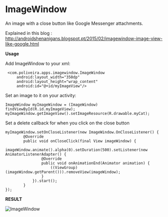 # ImageWindow
An image with a close button like Google Messenger attachments.

Explained in this blog : http://androidshenanigans.blogspot.pt/2015/02/imagewindow-image-view-like-google.html

**Usage**

 Add ImageWindow to your xml:

     <com.poliveira.apps.imagewindow.ImageWindow
         android:layout_width="350dp"
         android:layout_height="wrap_content"
         android:id="@+id/myImageView"/>

Set an image to it on your activity:

    ImageWindow myImageWindow = (ImageWindow) findViewById(R.id.myImageView);
    myImageWindow.getImageView().setImageResource(R.drawable.myCat);

Set a delete callback for when you click on the close button

    myImageWindow.setOnCloseListener(new ImageWindow.OnCloseListener() {
            @Override
            public void onCloseClick(final View imageWindow) {
                imageWindow.animate().alpha(0).setDuration(500).setListener(new AnimatorListenerAdapter() {
                    @Override
                    public void onAnimationEnd(Animator animation) {
                        ((ViewGroup) (imageWindow.getParent())).removeView(imageWindow);
                    }
                }).start();
            }
    });


**RESULT**

![ImageWindow](https://raw.githubusercontent.com/kanytu/ImageWindow/master/screenshots/device-2015-02-20-162825.png)
